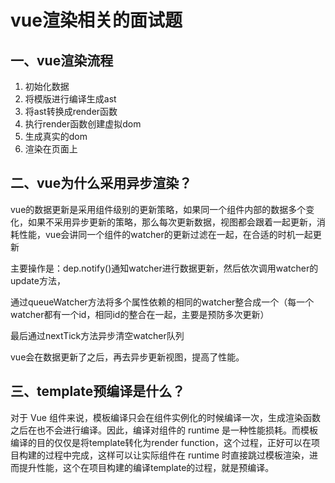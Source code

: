 # vue渲染相关的面试题

## 一、vue渲染流程

1. 初始化数据
2. 将模版进行编译生成ast
3. 将ast转换成render函数
4. 执行render函数创建虚拟dom
5. 生成真实的dom
6. 渲染在页面上

## 二、vue为什么采用异步渲染？

vue的数据更新是采用组件级别的更新策略，如果同一个组件内部的数据多个变化，如果不采用异步更新的策略，那么每次更新数据，视图都会跟着一起更新，消耗性能，vue会讲同一个组件的watcher的更新过滤在一起，在合适的时机一起更新

主要操作是：dep.notify()通知watcher进行数据更新，然后依次调用watcher的update方法，

通过queueWatcher方法将多个属性依赖的相同的watcher整合成一个（每一个watcher都有一个id，相同id的整合在一起，主要是预防多次更新）

最后通过nextTick方法异步清空watcher队列

vue会在数据更新了之后，再去异步更新视图，提高了性能。

## 三、template预编译是什么？

对于 Vue 组件来说，模板编译只会在组件实例化的时候编译一次，生成渲染函数之后在也不会进行编译。因此，编译对组件的 runtime 是一种性能损耗。而模板编译的目的仅仅是将template转化为render function，这个过程，正好可以在项目构建的过程中完成，这样可以让实际组件在 runtime 时直接跳过模板渲染，进而提升性能，这个在项目构建的编译template的过程，就是预编译。

